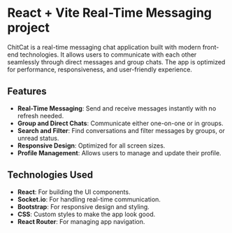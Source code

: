 
# React + Vite Real-Time Messaging project
ChitCat is a real-time messaging chat application built with modern front-end technologies. It allows users to communicate with each other seamlessly through direct messages and group chats. The app is optimized for performance, responsiveness, and user-friendly experience.

## Features

- **Real-Time Messaging**: Send and receive messages instantly with no refresh needed.
- **Group and Direct Chats**: Communicate either one-on-one or in groups.
- **Search and Filter**: Find conversations and filter messages by groups, or unread status.
- **Responsive Design**: Optimized for all screen sizes.
- **Profile Management**: Allows users to manage and update their profile.

## Technologies Used

- **React**: For building the UI components.
- **Socket.io**: For handling real-time communication.
- **Bootstrap**: For responsive design and styling.
- **CSS**: Custom styles to make the app look good.
- **React Router**: For managing app navigation.


